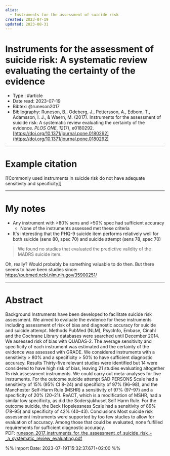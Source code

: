 ```yaml
---
alias:
  - Instruments for the assessment of suicide risk
created: 2023-07-19
updated: 2023-08-31
---
```


# Instruments for the assessment of suicide risk: A systematic review evaluating the certainty of the evidence

- Type : #article 
- Date read: 2023-07-19
- Bibtex: @runeson2017
- Bibliography: Runeson, B., Odeberg, J., Pettersson, A., Edbom, T., Adamsson, I. J., & Waern, M. (2017). Instruments for the assessment of suicide risk: A systematic review evaluating the certainty of the evidence. _PLOS ONE_, _12_(7), e0180292. [https://doi.org/10.1371/journal.pone.0180292](https://doi.org/10.1371/journal.pone.0180292)

---
# Example citation

[[Commonly used instruments in suicide risk do not have adequate sensitivity and specificity]]

---
# My notes
- Any instrument with >80% sens and >50% spec had sufficient accuracy
	- None of the instruments assessed met these criteria
- It's interesting that the PHQ-9 suicide item performs relatively well for both suicide (sens 80, spec 70) and suicide attempt (sens 78, spec 70)

> We found no studies that evaluated the predictive validity of the MADRS suicide item.

Oh, really? Would probably be something valuable to do then. But there seems to have been studies since: https://pubmed.ncbi.nlm.nih.gov/35900251/

---

# Abstract
Background Instruments have been developed to facilitate suicide risk assessment. We aimed to evaluate the evidence for these instruments including assessment of risk of bias and diagnostic accuracy for suicide and suicide attempt. Methods PubMed (NLM), PsycInfo, Embase, Cinahl and the Cochrane Library databases were searched until December 2014. We assessed risk of bias with QUADAS-2. The average sensitivity and specificity of each instrument was estimated and the certainty of the evidence was assessed with GRADE. We considered instruments with a sensitivity > 80% and a specificity > 50% to have sufficient diagnostic accuracy. Results Thirty-five relevant studies were identified but 14 were considered to have high risk of bias, leaving 21 studies evaluating altogether 15 risk assessment instruments. We could carry out meta-analyses for five instruments. For the outcome suicide attempt SAD PERSONS Scale had a sensitivity of 15% (95% CI 8–24) and specificity of 97% (96–98), and the Manchester Self-Harm Rule (MSHR) a sensitivity of 97% (97–97) and a specificity of 20% (20–21). ReACT, which is a modification of MSHR, had a similar low specificity, as did the Sodersjukhuset Self Harm Rule. For the outcome suicide, the Beck Hopelessness Scale had a sensitivity of 89% (78–95) and specificity of 42% (40–43). Conclusions Most suicide risk assessment instruments were supported by too few studies to allow for evaluation of accuracy. Among those that could be evaluated, none fulfilled requirements for sufficient diagnostic accuracy.
PDF: [runeson_2017_instruments_for_the_assessment_of_suicide_risk_-_a_systematic_review_evaluating.pdf](file:///Users/oskarflygare/Library/CloudStorage/OneDrive-KarolinskaInstitutet/30-39%20Resources/37%20-%20Personal%20research%20library/zotero-articles/Runeson/runeson_2017_instruments_for_the_assessment_of_suicide_risk_-_a_systematic_review_evaluating.pdf)

%% Import Date: 2023-07-19T15:32:37.671+02:00 %%
